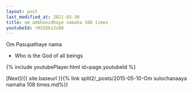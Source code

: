 ```yaml
---
layout: post
last_modified_at: 2021-03-30
title: om ambhonidhaye namaha 108 times
youtubeId: rH32Dki2u88
---
```

 
 
Om Pasupathaye nama 
 
 -  Who is the God of all beings 
 
  
 
  
 
 
 
 
 
 


{% include youtubePlayer.html id=page.youtubeId %}
 
[Next]({{ site.baseurl }}{% link  split2/_posts/2015-05-10-Om sulochanaaya namaha 108 times.md%})
 

